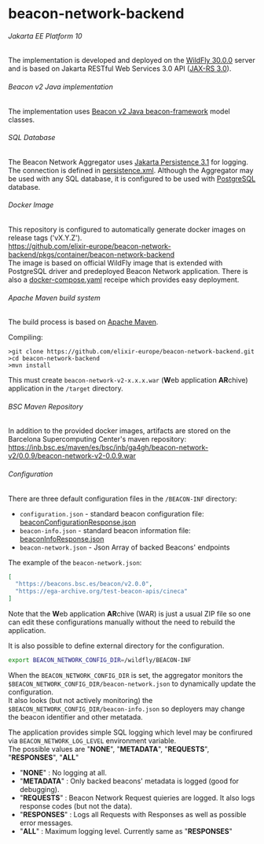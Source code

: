 # beacon-network-backend

###### Jakarta EE Platform 10
The implementation is developed and deployed on the [WildFly 30.0.0](http://wildfly.org/) server and is based on Jakarta RESTful Web Services 3.0 API ([JAX-RS 3.0](https://jakarta.ee/specifications/restful-ws/3.0/)).

###### Beacon v2 Java implementation
The implementation uses [Beacon v2 Java beacon-framework](https://github.com/elixir-europe/java-beacon-v2.api) model classes.

###### SQL Database
The Beacon Network Aggregator uses [Jakarta Persistence 3.1](https://jakarta.ee/specifications/persistence/3.1/) for logging.
The connection is defined in [persistence.xml](https://github.com/elixir-europe/beacon-network-backend/blob/master/src/main/resources/META-INF/persistence.xml).
Although the Aggregator may be used with any SQL database, it is configured to be used with [PostgreSQL](https://www.postgresql.org/) database.

###### Docker Image
This repository is configured to automatically generate docker images on release tags ('vX.Y.Z').  
https://github.com/elixir-europe/beacon-network-backend/pkgs/container/beacon-network-backend  
The image is based on official WildFly image that is extended with PostgreSQL driver and predeployed Beacon Network application.
There is also a [docker-compose.yaml](https://github.com/elixir-europe/beacon-network-backend/blob/master/docker/docker-compose.yaml) receipe which provides easy deployment.

###### Apache Maven build system
The build process is based on [Apache Maven](https://maven.apache.org/).

Compiling:
```shell
>git clone https://github.com/elixir-europe/beacon-network-backend.git
>cd beacon-network-backend
>mvn install
```
This must create `beacon-network-v2-x.x.x.war` (**W**eb application **AR**chive) application in the `/target` directory.

###### BSC Maven Repository
In addition to the provided docker images, artifacts are stored on the Barcelona Supercomputing Center's maven repository:  
https://inb.bsc.es/maven/es/bsc/inb/ga4gh/beacon-network-v2/0.0.9/beacon-network-v2-0.0.9.war

###### Configuration
There are three default configuration files in the `/BEACON-INF` directory:
* `configuration.json` - standard beacon configuration file: [beaconConfigurationResponse.json](https://github.com/ga4gh-beacon/beacon-v2/blob/main/framework/json/responses/beaconConfigurationResponse.json)
* `beacon-info.json` - standard beacon information file: [beaconInfoResponse.json](https://github.com/ga4gh-beacon/beacon-v2/blob/main/framework/json/responses/beaconInfoResponse.json)
* `beacon-network.json` - Json Array of backed Beacons' endpoints  

The example of the `beacon-network.json`:
```json
[
  "https://beacons.bsc.es/beacon/v2.0.0",
  "https://ega-archive.org/test-beacon-apis/cineca"
]
```
Note that the **W**eb application **AR**chive (WAR) is just a usual ZIP file so one can edit these configurations manually without the need to rebuild the application.

It is also possible to define external directory for the configuration.
```bash
export BEACON_NETWORK_CONFIG_DIR=/wildfly/BEACON-INF
```
When the `BEACON_NETWORK_CONFIG_DIR` is set, the aggregator monitors the `$BEACON_NETWORK_CONFIG_DIR/beacon-network.json` to dynamically update the configuration.  
It also looks (but not actively monitoring) the `$BEACON_NETWORK_CONFIG_DIR/beacon-info.json` so deployers may change the beacon identifier and other metatada.

The application provides simple SQL logging which level may be confirured via `BEACON_NETWORK_LOG_LEVEL` environment variable.  
The possible values are "**NONE**", "**METADATA**", "**REQUESTS**", "**RESPONSES**", "**ALL**"
- "**NONE**" : No logging at all.
- "**METADATA**" : Only backed beacons' metadata is logged (good for debugging).
- "**REQUESTS**" : Beacon Network Request quieries are logged. It also logs response codes (but not the data).
- "**RESPONSES**" : Logs all Requests with Responses as well as possible error messages.
- "**ALL**" : Maximum logging level. Currently same as "**RESPONSES**"

